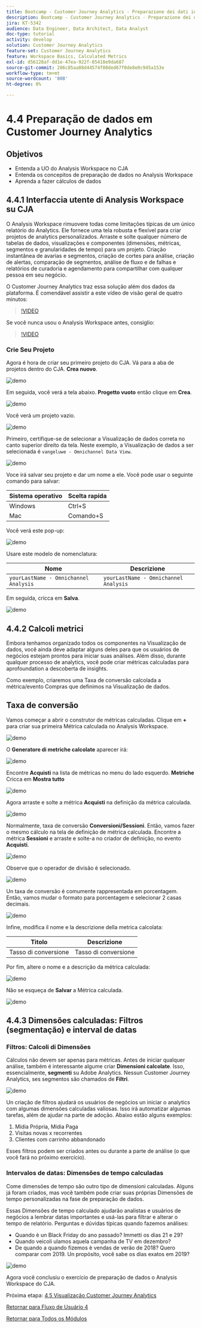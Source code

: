 ```yaml
---
title: Bootcamp - Customer Journey Analytics - Preparazione dei dati in Analysis Workspace - Brasile
description: Bootcamp - Customer Journey Analytics - Preparazione dei dati in Analysis Workspace - Brasile
jira: KT-5342
audience: Data Engineer, Data Architect, Data Analyst
doc-type: tutorial
activity: develop
solution: Customer Journey Analytics
feature-set: Customer Journey Analytics
feature: Workspace Basics, Calculated Metrics
exl-id: d56128af-dd1e-47ea-922f-85418e9da687
source-git-commit: 286c85aa88d44574f00ded67f0de8e0c945a153e
workflow-type: tm+mt
source-wordcount: '808'
ht-degree: 0%

---
```


# 4.4 Preparação de dados em Customer Journey Analytics

## Objetivos

- Entenda a UO do Analysis Workspace no CJA
- Entenda os concepitos de preparação de dados no Analysis Workspace
- Aprenda a fazer cálculos de dados

## 4.4.1 Interfaccia utente di Analysis Workspace su CJA

O Analysis Workspace rimuovere todas come limitações típicas de um único relatório do Analytics. Ele fornece uma tela robusta e flexível para criar projetos de analytics personalizados. Arraste e solte qualquer número de tabelas de dados, visualizações e componentes (dimensões, métricas, segmentos e granularidades de tempo) para um projeto. Criação instantânea de avarias e segmentos, criação de cortes para análise, criação de alertas, comparação de segmentos, análise de fluxo e de falhas e relatórios de curadoria e agendamento para compartilhar com qualquer pessoa em seu negócio.

O Customer Journey Analytics traz essa solução além dos dados da plataforma. É comendável assistir a este vídeo de visão geral de quatro minutos:

>[!VIDEO](https://video.tv.adobe.com/v/35109?quality=12&learn=on&enablevpops)

Se você nunca usou o Analysis Workspace antes, consiglio:

>[!VIDEO](https://video.tv.adobe.com/v/26266?quality=12&learn=on&enablevpops)

### Crie Seu Projeto

Agora é hora de criar seu primeiro projeto do CJA. Vá para a aba de projetos dentro do CJA. **Crea nuovo**.

![demo](./images/prmenu.png)

Em seguida, você verá a tela abaixo. **Progetto vuoto** então clique em **Crea**.

![demo](./images/prmenu1.png)

Você verá um projeto vazio.

![demo](./images/premptyprojects.png)

Primeiro, certifique-se de selecionar a Visualização de dados correta no canto superior direito da tela. Neste exemplo, a Visualização de dados a ser selecionada é `vangeluwe - Omnichannel Data View`.

![demo](./images/prdv.png)

Voce irá salvar seu projeto e dar um nome a ele. Você pode usar o seguinte comando para salvar:

| Sistema operativo | Scelta rapida |
| ----------------- |-------------| 
| Windows | Ctrl+S |
| Mac | Comando+S |

Você verá este pop-up:

![demo](./images/prsave.png)

Usare este modelo de nomenclatura:

| Nome | Descrizione |
| ----------------- |-------------| 
| `yourLastName - Omnichannel Analysis` | `yourLastName - Omnichannel Analysis` |

Em seguida, cricca em **Salva**.

![demo](./images/prsave2.png)

## 4.4.2 Calcoli metrici

Embora tenhamos organizado todos os componentes na Visualização de dados, você ainda deve adaptar alguns deles para que os usuários de negócios estejam prontos para iniciar suas análises. Além disso, durante qualquer processo de analytics, você pode criar métricas calculadas para aprofoundation a descoberta de insights.

Como exemplo, criaremos uma Taxa de conversão calcolada a métrica/evento Compras que definimos na Visualização de dados.

## Taxa de conversão

Vamos começar a abrir o construtor de métricas calculadas. Clique em **+** para criar sua primeira Métrica calculada no Analysis Workspace.

![demo](./images/pradd.png)

O **Generatore di metriche calcolate** aparecer irá:

![demo](./images/prbuilder.png)

Encontre **Acquisti** na lista de métricas no menu do lado esquerdo. **Metriche** Cricca em **Mostra tutto**

![demo](./images/calcbuildercr1.png)

Agora arraste e solte a métrica **Acquisti** na definição da métrica calculada.

![demo](./images/calcbuildercr2.png)

Normalmente, taxa de conversão **Conversioni/Sessioni**. Então, vamos fazer o mesmo cálculo na tela de definição de métrica calculada. Encontre a métrica **Sessioni** e arraste e solte-a no criador de definição, no evento **Acquisti**.

![demo](./images/calcbuildercr3.png)

Observe que o operador de divisão é selecionado.

![demo](./images/calcbuildercr4.png)

Un taxa de conversão é comumente rappresentada em porcentagem. Então, vamos mudar o formato para porcentagem e selecionar 2 casas decimais.

![demo](./images/calcbuildercr5.png)

Infine, modifica il nome e la descrizione della metrica calcolata:

| Titolo | Descrizione |
| ----------------- |-------------| 
| Tasso di conversione | Tasso di conversione |

Por fim, altere o nome e a descrição da métrica calculada:

![demo](./images/calcbuildercr6.png)

Não se esqueça de **Salvar** a Métrica calculada.

![demo](./images/pr9.png)

## 4.4.3 Dimensões calculadas: Filtros (segmentação) e interval de datas

### Filtros: Calcoli di Dimensões

Cálculos não devem ser apenas para métricas. Antes de iniciar qualquer análise, também é interessante algume criar **Dimensioni calcolate**. Isso, essencialmente, **segmenti** su Adobe Analytics. Nessun Customer Journey Analytics, ses segmentos são chamados de **Filtri**.

![demo](./images/prfilters.png)

Un criação de filtros ajudará os usuários de negócios un iniciar o analytics com algumas dimensões calculadas valiosas. Isso irá automatizar algumas tarefas, além de ajudar na parte de adoção. Abaixo estão alguns exemplos:

1. Mídia Própria, Mídia Paga
2. Visitas novas x recorrentes
3. Clientes com carrinho abbandonado

Esses filtros podem ser criados antes ou durante a parte de análise (o que você fará no próximo exercício).

### Intervalos de datas: Dimensões de tempo calculadas

Come dimensões de tempo são outro tipo de dimensioni calculadas. Alguns já foram criados, mas você também pode criar suas próprias Dimensões de tempo personalizadas na fase de preparação de dados.

Essas Dimensões de tempo calculado ajudarão analistas e usuários de negócios a lembrar datas importantes e usá-las para filtrar e alterar o tempo de relatório. Perguntas e dúvidas típicas quando fazemos análises:

- Quando è un Black Friday do ano passado? Immetti os dias 21 e 29?
- Quando veicoli ulamos aquela campanha de TV em dezembro?
- De quando a quando fizemos è vendas de verão de 2018? Quero comparar com 2019. Un propósito, você sabe os dias exatos em 2019?

![demo](./images/timedimensions.png)

Agora você conclusiu o exercício de preparação de dados o Analysis Workspace do CJA.

Próxima etapa: [4,5 Visualização Customer Journey Analytics](./ex5.md)

[Retornar para Fluxo de Usuário 4](./uc4.md)

[Retornar para Todos os Módulos](./../../overview.md)
